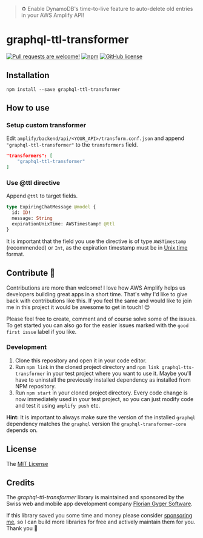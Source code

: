 > ♻ Enable DynamoDB's time-to-live feature to auto-delete old entries in your AWS Amplify API!

# graphql-ttl-transformer

[![Pull requests are welcome!](https://img.shields.io/badge/PRs-welcome-brightgreen)](#contribute-)
[![npm](https://img.shields.io/npm/v/graphql-ttl-transformer)](https://www.npmjs.com/package/graphql-ttl-transformer)
[![GitHub license](https://img.shields.io/github/license/flogy/graphql-ttl-transformer)](https://github.com/flogy/graphql-ttl-transformer/blob/master/LICENSE)

## Installation

`npm install --save graphql-ttl-transformer`

## How to use

### Setup custom transformer

Edit `amplify/backend/api/<YOUR_API>/transform.conf.json` and append `"graphql-ttl-transformer"` to the `transformers` field.

```json
"transformers": [
    "graphql-ttl-transformer"
]
```

### Use @ttl directive

Append `@ttl` to target fields.

```graphql
type ExpiringChatMessage @model {
  id: ID!
  message: String
  expirationUnixTime: AWSTimestamp! @ttl
}
```

It is important that the field you use the directive is of type `AWSTimestamp` (recommended) or `Int`, as the expiration timestamp must be in [Unix time](https://en.wikipedia.org/wiki/Unix_time) format.

## Contribute 🦸

Contributions are more than welcome! I love how AWS Amplify helps us developers building great apps in a short time. That's why I'd like to give back with contributions like this. If you feel the same and would like to join me in this project it would be awesome to get in touch! 😊

Please feel free to create, comment and of course solve some of the issues. To get started you can also go for the easier issues marked with the `good first issue` label if you like.

### Development

1. Clone this repository and open it in your code editor.
2. Run `npm link` in the cloned project directory and `npm link graphql-tts-transformer` in your test project where you want to use it. Maybe you'll have to uninstall the previously installed dependency as installed from NPM repository.
3. Run `npm start` in your cloned project directory. Every code change is now immediately used in your test project, so you can just modify code and test it using `amplify push` etc.

**Hint:** It is important to always make sure the version of the installed `graphql` dependency matches the `graphql` version the `graphql-transformer-core` depends on.

## License

The [MIT License](LICENSE)

## Credits

The _graphql-ttl-transformer_ library is maintained and sponsored by the Swiss web and mobile app development company [Florian Gyger Software](https://floriangyger.ch).

If this library saved you some time and money please consider [sponsoring me](https://github.com/sponsors/flogy), so I can build more libraries for free and actively maintain them for you. Thank you 🙏
